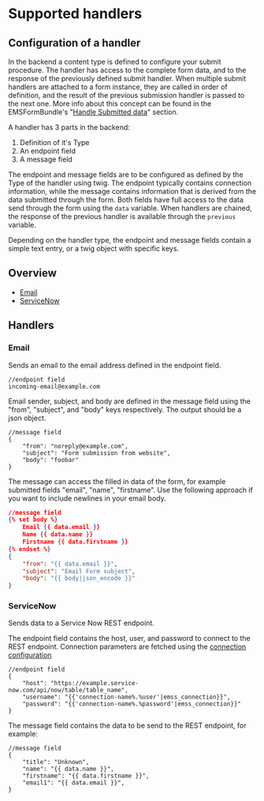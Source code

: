 # Supported handlers

## Configuration of a handler
In the backend a content type is defined to configure your submit procedure. The handler has access to the complete form data, and to the response of the previously defined submit handler. When multiple submit handlers are attached to a form instance, they are called in order of definition, and the result of the previous submission handler is passed to the next one.
More info about this concept can be found in the EMSFormBundle's "[Handle Submitted data](https://github.com/ems-project/EMSFormBundle/blob/master/Resources/doc/handlers.md)" section.

A handler has 3 parts in the backend:
1. Definition of it's Type
1. An endpoint field
1. A message field

The endpoint and message fields are to be configured as defined by the Type of the handler using twig. The endpoint typically contains connection information, while the message contains information that is derived from the data submitted through the form.
Both fields have full access to the data send through the form using the `data` variable. When handlers are chained, the response of the previous handler is available through the `previous` variable.

Depending on the handler type, the endpoint and message fields contain a simple text entry, or a twig object with specific keys.

## Overview
* [Email](#email)
* [ServiceNow](#servicenow)

## Handlers

### Email <a name="email"/>
Sends an email to the email address defined in the endpoint field. 
```twig 
//endpoint field
incoming-email@example.com
```

Email sender, subject, and body are defined in the message field using the "from", "subject", and "body" keys respectively. The output should be a json object.
```twig 
//message field
{
    "from": "noreply@example.com",
    "subject": "Form submission from website",
    "body": "foobar"
}
```

The message can access the filled in data of the form, for example submitted fields "email", "name", "firstname". Use the following approach if you want to include newlines in your email body.
```json 
//message field
{% set body %}
    Email {{ data.email }}
    Name {{ data.name }}
    Firstname {{ data.firstname }}
{% endset %}
{
    "from": "{{ data.email }}", 
    "subject": "Email Form subject", 
    "body": "{{ body|json_encode }}"
}
```

### ServiceNow <a name="servicenow"/>
Sends data to a Service Now REST endpoint. 

The endpoint field contains the host, user, and password to connect to the REST endpoint. Connection parameters are fetched using the [connection configuration](/config.md#connection)
```twig 
//endpoint field
{
    "host": "https://example.service-now.com/api/now/table/table_name",
    "username": "{{'connection-name%.%user'|emss_connection}}",
    "password": "{{'connection-name%.%password'|emss_connection}}"
}
```

The message field contains the data to be send to the REST endpoint, for example:
```twig 
//message field
{
    "title": "Unknown",
    "name": "{{ data.name }}",
    "firstname": "{{ data.firstname }}",
    "email1": "{{ data.email }}",
}
```
